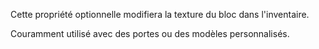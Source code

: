 Cette propriété optionnelle modifiera la texture du bloc dans l'inventaire.

Couramment utilisé avec des portes ou des modèles personnalisés.